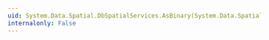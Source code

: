 ```yaml
---
uid: System.Data.Spatial.DbSpatialServices.AsBinary(System.Data.Spatial.DbGeography)
internalonly: False
---
```

